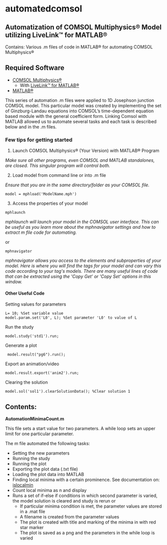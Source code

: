 # automatedcomsol


## Automatization of COMSOL Multiphysics® Model utilizing LiveLink™ for MATLAB®

Contains: Various .m files of code in MATLAB® for automating COMSOL Multiphysics® 

## Required Software
* [COMSOL Multiphysics®](https://www.comsol.com/comsol-multiphysics "COMSOL Multiphysics®")
  * With [LiveLink™ for MATLAB®](https://www.comsol.com/livelink-for-matlab "LiveLink™ for MATLAB®")
* [MATLAB®](https://www.mathworks.com/products/matlab.html "MATLAB®")

This series of automation .m files were applied to 1D Josephson junction COMSOL model. This particular model was created by implementing the set of Ginzburg-Landau equations into COMSOL’s time-dependent equation based module with the general coefficient form. 
Linking Comsol with MATLAB allowed us to automate several tasks and each task is described below and in the .m files.

### Few tips for getting started
 
1. Launch COMSOL Multiphysics® (Your Version) with MATLAB® Program

_Make sure all other programs, even COMSOL and MATLAB standalones, are closed. This singular program will control both._

2. Load model from command line or into .m file 

_Ensure that you are in the same directory/folder as your COMSOL file._

```
model = mphload('ModelName.mph')
```

3. Access the properties of your model


```
mphlaunch
```

_mphlaunch will launch your model in the COMSOL user interface. This can be useful as you learn more about the mphnavigator settings and how to extract m file code for automating._

or

```
mphnavigator
```

_mphnavigator allows you access to the elements and subproperties of your model. Here is where you will find the tags for your model and can vary this code according to your tag's models. There are many useful lines of code that can be extracted using the 'Copy Get' or 'Copy Set' options in this window._


#### Other Useful Code

Setting values for parameters
```
L= 10; %Set variable value
model.param.set('L0', L); %Set parameter 'L0' to value of L
```

Run the study
```
model.study('std1').run;
```

Generate a plot
```
 model.result("pg6").run();
```

Export an animation/video
```
model.result.export('anim2').run;
```

Clearing the solution
```
model.sol('sol1').clearSolutionData(); %Clear solution 1
```

## Contents:

__AutomationMinimaCount.m__

This file sets a start value for two parameters. A while loop sets an upper limit for one particular parameter. 

The m file automated the following tasks:

* Setting the new parameters
* Running the study
* Running the plot
* Exporting the plot data (.txt file)
* Loading the plot data into MATLAB
* Finding local minima with a certain prominence. See documentation on: [islocalmin](https://www.mathworks.com/help/matlab/ref/islocalmin.html?searchHighlight=islocalmin&s_tid=doc_srchtitle "islocalmin")
* Count local minima as n and display
* Runs a set of if-else if conditions in which second parameter is varied, the model solution is cleared and study is rerun 
or 
  * If particular minima condition is met, the parameter values are stored in a .mat file
  * A filename is created from the parameter values
  * The plot is created with title and marking of the minima in with red star marker
  * The plot is saved as a png and the parameters in the while loop is varied
